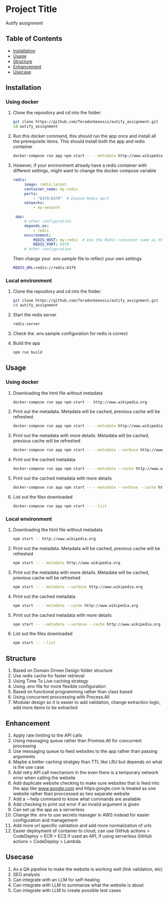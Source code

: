 # Project Title

Autify assignment

## Table of Contents

- [Installation](#installation)
- [Usage](#usage)
- [Structure](#structure)
- [Enhancement](#enhancement)
- [Usecase](#usecase)

## Installation
### Using docker
1. Clone the repository and cd into the folder:
   ```bash
   git clone https://github.com/TeradonGenesis/autify_assignment.git
   cd autify_assignment
   ```
2. Run this docker command, this should run the app once and install all the prerequisite items. This should install both the app and redis container
   ```bash
   docker-compose run app npm start -- --metadata http://www.wikipedia.org
   ```
3. However, if your environment already have a redis container with different settings, might want to change the docker compose variable
   ```yml
   redis:
        image: redis:latest
        container_name: my-redis
        ports:
            - "6379:6379"  # Expose Redis port
        networks:
            - my-network

    app:
        # other configuration
        depends_on:
            - redis
        environment:
            REDIS_HOST: my-redis  # Use the Redis container name as the host
            REDIS_PORT: 6379
        # other configuration
    ```
    Then change your .env.sample file to reflect your own settings
    ```bash
    REDIS_URL=redis://redis:6379
    ```

### Local environment

1. Clone the repository and cd into the folder:
   ```bash
   git clone https://github.com/TeradonGenesis/autify_assignment.git
   cd autify_assignment
   ``` 
2. Start the redis server
   ```bash
   redis-server
   ```
3. Check the .env.sample configuration for redis is correct

4. Build the app
   ```bash
   npm run build
   ```

## Usage
### Using docker
1. Downloading the html file without metadata
    ```bash
    docker-compose run app npm start -- http://www.wikipedia.org
    ```
2. Print out the metadata. Metadata will be cached, previous cache will be refreshed
    ```bash
    docker-compose run app npm start -- --metadata http://www.wikipedia.org
    ```
3. Print out the metadata with more details. Metadata will be cached, previous cache will be refreshed
    ```bash
    docker-compose run app npm start -- --metadata --verbose http://www.wikipedia.org
    ```

4. Print out the cached metadata
    ```bash
    docker-compose run app npm start -- --metadata --cache http://www.wikipedia.org
    ```

5. Print out the cached metadata with more details
    ```bash
    docker-compose run app npm start -- --metadata --verbose --cache http://www.wikipedia.org
    ```

6. List out the files downloaded
    ```bash
    docker-compose run app npm start -- --list
    ```
### Local environment
1. Downloading the html file without metadata
    ```bash
    npm start -- http://www.wikipedia.org
    ```
2. Print out the metadata. Metadata will be cached, previous cache will be refreshed
    ```bash
    npm start -- --metadata http://www.wikipedia.org
    ```
3. Print out the metadata with more details. Metadata will be cached, previous cache will be refreshed
    ```bash
    npm start -- --metadata --verbose http://www.wikipedia.org
    ```

4. Print out the cached metadata
    ```bash
    npm start -- --metadata --cache http://www.wikipedia.org
    ```

5. Print out the cached metadata with more details
    ```bash
    npm start -- --metadata --verbose --cache http://www.wikipedia.org
    ```

6. List out the files downloaded
    ```bash
    npm start -- --list
    ```
## Structure

1. Based on Domain Driven Design folder structure
2. Use redis cache for faster retrieval
3. Using Time To Live caching strategy
3. Using .env file for more flexible configuration
4. Based on functional programming rather than class based
5. Using concurrent proccessing with Process.All
6. Modular design so it is easier to add validation, change extraction logic, add more items to be extracted

## Enhancement

1. Apply rate limiting to the API calls
2. Using messaging queue rather than Promise.All for concurrent processing
3. Use messaging queue to feed websites to the app rather than passing arguments
4. Maybe a better caching stratgey than TTL like LRU but depends on what is the use case
5. Add retry API call mechanism in the even there is a temporary network error when calling the website
6. Add duplicate website checking to make sure websites that is feed into the app like www.google.com and https:google.com is treated as one website rather than proccessed as two separate website
7. Add a --help command to know what commands are available 
8. Add checking to print out error if an invalid argument is given
9. Can set up the app as a serverless
10. Change the .env to use secrets manager in AWS instead for easier configuration and management
11. Add more url specific validation and add more normalization of urls
12. Easier deployment of container to cloud, can use GitHub actions > CodeDeploy > ECR > ECS if used an API, if using serverless GitHub actions > CodeDeploy > Lambda

## Usecase

1. As a QA pipeline to make the website is working well (link validation, etc)
2. SEO analysis 
3. Can integrate with an LLM for self-healing
4. Can integrate with LLM to summarize what the website is about
5. Can integrate with LLM to create possible test cases


